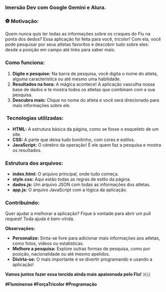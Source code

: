 ### Imersão Dev com Google Gemini e Alura.

### ⚽ **Motivação:**

Quem nunca quis ter todas as informações sobre os craques do Flu na ponta dos dedos? Essa aplicação foi feita para você, tricolor! Com ela, você pode pesquisar por seus atletas favoritos e descobrir tudo sobre eles: desde a posição em campo até links para saber mais.

###  **Como funciona:**

1. **Digite e pesquise:** Na barra de pesquisa, você digita o nome do atleta, alguma característica ou até mesmo uma habilidade.
2. **Resultados na hora:** A mágica acontece! A aplicação vasculha nossa base de dados e te mostra todos os atletas que combinam com a sua pesquisa.
3. **Descubra mais:** Clique no nome do atleta e você será direcionado para mais informações sobre ele.

### ️ **Tecnologias utilizadas:**

* **HTML:** A estrutura básica da página, como se fosse o esqueleto de um site.
* **CSS:** A parte que deixa tudo bonitinho, com cores e estilos.
* **JavaScript:** O cérebro da operação! É ele quem faz a pesquisa e mostra os resultados.

###  **Estrutura dos arquivos:**

* **index.html:** O arquivo principal, onde tudo começa.
* **style.css:** Aqui estão todas as regras de estilo da página.
* **dados.js:** Um arquivo JSON com todas as informações dos atletas.
* **app.js:** O arquivo JavaScript com a lógica da aplicação.

###  **Contribuindo:**

Quer ajudar a melhorar a aplicação? Fique à vontade para abrir um pull request! Toda ajuda é bem-vinda.

**Observações:**

* **Personalize:** Sinta-se livre para adicionar mais informações aos atletas, como fotos, vídeos ou estatísticas.
* **Melhore a pesquisa:** Explore outras formas de pesquisa, como por posição, nacionalidade ou até mesmo apelidos.
* **Divirta-se:** O mais importante é se divertir programando e usando a aplicação!

**Vamos juntos fazer essa torcida ainda mais apaixonada pelo Flu!** 🇭🇺

**#Fluminense #ForçaTricolor #Programação**
